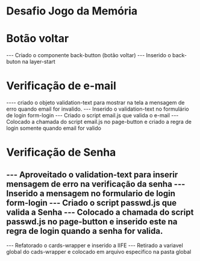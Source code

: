 # Desafio Jogo da Memória

# Botão voltar 
--- Criado o componente back-button (botão voltar)
--- Inserido o back-buton na layer-start

# Verificação de e-mail
---- criado o objeto validation-text para mostrar na tela a mensagem de erro quando email for invalido.
--- Inserido o validation-text no formulário de login form-login
--- Criado o script email.js que valida o e-mail
--- Colocado a chamada do script email.js no page-button e criado a regra de login somente quando email for valido

# Verificação de Senha
--- Aproveitado o validation-text para inserir mensagem de erro na verificação da senha
--- Inserido a mensagem no formulario de login form-login
--- Criado o script passwd.js que valida a Senha
--- Colocado a chamada do script passwd.js no page-button e inserido este na regra de login quando a senha for valida.
---

--- Refatorado o cards-wrapper e inserido a IIFE
--- Retirado a variavel global do cads-wrapper e colocado em arquivo especifico na pasta global


